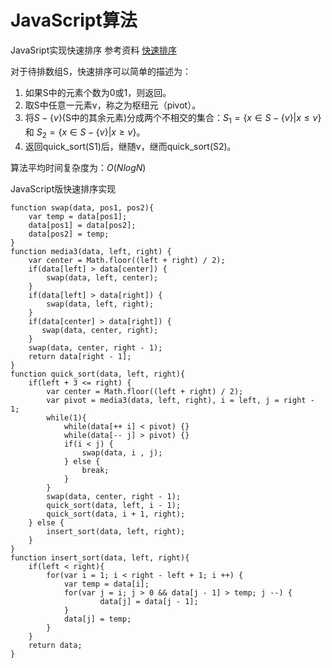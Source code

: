 # JavaScript算法
JavaSript实现快速排序
参考资料
[快速排序](http://natumsol.github.io/2016/02/20/sort4/)

对于待排数组S，快速排序可以简单的描述为：
1. 如果S中的元素个数为0或1，则返回。
2. 取S中任意一元素v，称之为枢纽元（pivot）。
3. 将$S-\{v\}$(S中的其余元素)分成两个不相交的集合：$S_1= \{x \in S - \{v\} | x \leq v\}$ 和 $S_2= \{x \in S - \{v\} | x \geq v\}$。
4. 返回quick_sort(S1)后，继随v，继而quick_sort(S2)。

算法平均时间复杂度为：$O(NlogN)$

JavaScript版快速排序实现
```JavaSript
function swap(data, pos1, pos2){
    var temp = data[pos1];
    data[pos1] = data[pos2];
    data[pos2] = temp;
}
function media3(data, left, right) {
    var center = Math.floor((left + right) / 2);
    if(data[left] > data[center]) {
        swap(data, left, center);
    }
    if(data[left] > data[right]) {
        swap(data, left, right);
    }
    if(data[center] > data[right]) {
       swap(data, center, right);
    }   
    swap(data, center, right - 1);
    return data[right - 1];
}
function quick_sort(data, left, right){
    if(left + 3 <= right) {
        var center = Math.floor((left + right) / 2);
        var pivot = media3(data, left, right), i = left, j = right - 1;
        while(1){
            while(data[++ i] < pivot) {}
            while(data[-- j] > pivot) {}
            if(i < j) {
                swap(data, i , j);
            } else {
                break;
            }
        }
        swap(data, center, right - 1);
        quick_sort(data, left, i - 1);
        quick_sort(data, i + 1, right);
    } else {
        insert_sort(data, left, right);
    }
}
function insert_sort(data, left, right){
    if(left < right){
        for(var i = 1; i < right - left + 1; i ++) {
            var temp = data[i];
            for(var j = i; j > 0 && data[j - 1] > temp; j --) {
                    data[j] = data[j - 1];
            }
            data[j] = temp;
        }
    }
    return data;
}
```
